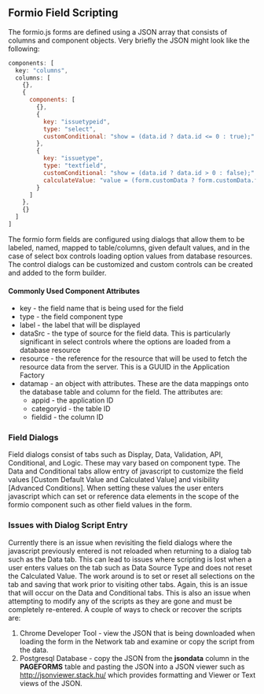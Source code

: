 ## Formio Field Scripting

The formio.js forms are defined using a JSON array that consists of columns and component objects.  Very briefly the JSON
might look like the following:
``` javascript
components: [
  key: "columns",
  columns: [
    {},
    {
      components: [
        {},
        {
          key: "issuetypeid",
          type: "select",
          customConditional: "show = (data.id ? data.id <= 0 : true);"
        },
        {
          key: "issuetype",
          type: "textfield",
          customConditional: "show = (data.id ? data.id > 0 : false);"
          calculateValue: "value = (form.customData ? form.customData.formData.issuetype : '');" 
        }
      ]
    },
    {}
  ]
]
```
The formio form fields are configured using dialogs that allow them to be labeled, named, mapped to table/columns, given 
default values, and in the case of select box controls loading option values from database resources.  The control dialogs
can be customized and custom controls can be created and added to the form builder.

#### Commonly Used Component Attributes 
* key - the field name that is being used for the field
* type - the field component type
* label - the label that will be displayed 
* dataSrc - the type of source for the field data.  This is particularly significant in select controls where the options
are loaded from a database resource
* resource - the reference for the resource that will be used to fetch the resource data from the server.  This is a GUUID
in the Application Factory
* datamap - an object with attributes.  These are the data mappings onto the database table and column for the field.  The
attributes are:
  * appid - the application ID
  * categoryid - the table ID
  * fieldid - the column ID 

### Field Dialogs
Field dialogs consist of tabs such as Display, Data, Validation, API, Conditional, and Logic.  These may vary based on 
component type.  The Data and Conditional tabs allow entry of javascript to customize the field values [Custom Default
Value and Calculated Value] and visibility [Advanced Conditions].  When setting these values the user enters javascript
which can set or reference data elements in the scope of the formio component such as other field values in the form.  

### Issues with Dialog Script Entry 
Currently there is an issue when revisiting the field dialogs where the javascript previously entered is not reloaded when
returning to a dialog tab such as the Data tab.  This can lead to issues where scripting is lost when a user enters values
on the tab such as Data Source Type and does not reset the Calculated Value.  The work around is to set or reset all 
selections on the tab and saving that work prior to visiting other tabs.  Again, this is an issue that will occur on 
the Data and Conditional tabs.  This is also an issue when attempting to modify any of the scripts as they are gone and 
must be completely re-entered.  A couple of ways to check or recover the scripts are:
1. Chrome Developer Tool - view the JSON that is being downloaded when loading the form in the Network tab and examine or 
copy the script from the data.
2. Postgresql Database - copy the JSON from the __jsondata__ column in the __PAGEFORMS__ table and pasting the JSON into
a JSON viewer such as http://jsonviewer.stack.hu/ which provides formatting and Viewer or Text views of the JSON.


